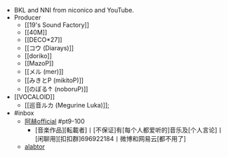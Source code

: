 - BKL and NNI from niconico and YouTube.
- Producer
    - [[19's Sound Factory]]
    - [[40M]]
    - [[DECO*27]]
    - [[コウ (Diarays)]]
    - [[doriko]]
    - [[MazoP]]
    - [[メル (mer)]]
    - [[みきとP (mikitoP)]]
    - [[のぼる↑ (noboruP)]]
- [[VOCALOID]]
    - [[巡音ルカ (Megurine Luka)]];
- #inbox
    - [阿赫official](https://space.bilibili.com/797614/video) #pt9-100
        - [音楽作品][転載者]丨[不保证]有[每个人都爱听的]音乐及[个人言论]丨[闲聊用][扣扣群]696922184丨微博和网易云[都不用了]
    - [alabtor](https://space.bilibili.com/62880505)
